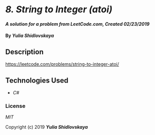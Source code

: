# _8. String to Integer (atoi)_

#### _A solution for a problem from LeetCode.com, Created 02/23/2019_

#### By _**Yulia Shidlovskaya**_

## Description
https://leetcode.com/problems/string-to-integer-atoi/

## Technologies Used

* _C#_

### License

*MIT*

Copyright (c) 2019 **_Yulia Shidlovskaya_**
